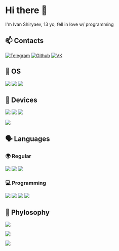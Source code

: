 # Hi there 👋

I'm Ivan Shiryaev, 13 yo, fell in love w/ programming




## 📫 Contacts 

<a href="https://t.me/ivnshrv" target="_blank"><img alt="Telegram" src="https://img.shields.io/badge/telegram-%231DA1F2.svg?&style=for-the-badge&logo=telegram&logoColor=white" /></a> <a href="https://github.com/ivnshrv" target="_blank"><img alt="Github" src="https://img.shields.io/badge/GitHub-%2312100E.svg?&style=for-the-badge&logo=Github&logoColor=white" /></a> <a href="https://vk.com/ivnshrv" target="_blank"><img alt="VK" src="https://img.shields.io/badge/VK-%2312100E.svg?&style=for-the-badge&logo=VK&logoColor=white" /></a>

## 📀 OS

![](https://img.shields.io/badge/macOS-informational?style=flat&logo=apple&logoColor=white&color=violet)
![](https://img.shields.io/badge/Ubuntu-informational?style=flat&logo=Ubuntu&logoColor=white&color=violet)
![](https://img.shields.io/badge/iOS-informational?style=flat&logo=apple&logoColor=white&color=violet)

## 📱 Devices


![](https://img.shields.io/badge/MacBook%20Pro-15'%202016-informational?style=flat&logo=apple&logoColor=white&color=green)
![](https://img.shields.io/badge/Intel-Core%20i7-informational?style=flat&logo=intel&logoColor=white&color=2bbc8a)
![](https://img.shields.io/badge/Radeon%20460-4%20GB-informational?style=flat&logo=amd&logoColor=white&color=2bbc8a)

![](https://img.shields.io/badge/iPhone-11%20Pro%20Max-informational?style=flat&logo=apple&logoColor=white&color=green)

## 🗣 Languages

### 🌍 Regular

![](https://img.shields.io/badge/Русский-Russian-informational?style=flat&logo=&logoColor=white&color=red)
![](https://img.shields.io/badge/English-English-informational?style=flat&logo=&logoColor=white&color=red)
![](https://img.shields.io/badge/汉语-Chinese-informational?style=flat&logo=&logoColor=white&color=red)

### 💻 Programming
![](https://img.shields.io/badge/Python-3-informational?style=flat&logo=python&logoColor=white&color=orange)
![](https://img.shields.io/badge/C++-20-informational?style=flat&logo=c&logoColor=white&color=orange)
![](https://img.shields.io/badge/HTML-5-informational?style=flat&logo=HTML5&logoColor=white&color=orange)
![](https://img.shields.io/badge/QT-5-informational?style=flat&logo=qt&logoColor=white&color=orange)

## 🧐 Phylosophy

![](https://forthebadge.com/images/badges/not-a-bug-a-feature.svg)


![](https://forthebadge.com/images/badges/powered-by-black-magic.svg)






![](https://forthebadge.com/images/badges/built-by-developers.svg)
